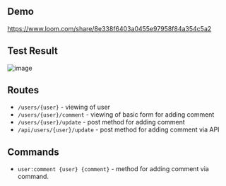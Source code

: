 ## Demo
https://www.loom.com/share/8e338f6403a0455e97958f84a354c5a2

## Test Result 
![image](https://user-images.githubusercontent.com/39144598/181600943-a68e3f0d-c41e-4b0d-818e-2163e625a7c4.png)

## Routes
- `/users/{user}` - viewing of user
- `/users/{user}/comment` - viewing of basic form for adding comment
- `/users/{user}/update` - post method for adding comment
- `/api/users/{user}/update` - post method for adding comment via API

## Commands
- `user:comment {user} {comment}` - method for adding comment via command.

